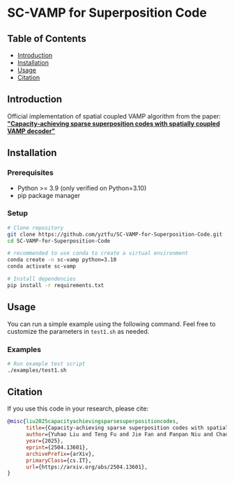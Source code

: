 # SC-VAMP for Superposition Code


## Table of Contents
- [Introduction](#introduction)
- [Installation](#installation)
- [Usage](#usage)
- [Citation](#citation)


## Introduction

Official implementation of spatial coupled VAMP algorithm from the paper:  
[**"Capacity-achieving sparse superposition codes with spatially coupled VAMP decoder"**](https://arxiv.org/abs/2504.13601)



## Installation

### Prerequisites
- Python >= 3.9 (only verified on Python=3.10)
- pip package manager

### Setup
```bash
# Clone repository
git clone https://github.com/yztfu/SC-VAMP-for-Superposition-Code.git
cd SC-VAMP-for-Superposition-Code

# recommended to use conda to create a virtual environment
conda create -n sc-vamp python=3.10
conda activate sc-vamp

# Install dependencies
pip install -r requirements.txt
```


## Usage

You can run a simple example using the following command. Feel free to customize the parameters in `test1.sh` as needed.

### Examples
```bash
# Run example test script
./examples/test1.sh
```


## Citation

If you use this code in your research, please cite:
```bibtex
@misc{liu2025capacityachievingsparsesuperpositioncodes,
      title={Capacity-achieving sparse superposition codes with spatially coupled VAMP decoder}, 
      author={Yuhao Liu and Teng Fu and Jie Fan and Panpan Niu and Chaowen Deng and Zhongyi Huang},
      year={2025},
      eprint={2504.13601},
      archivePrefix={arXiv},
      primaryClass={cs.IT},
      url={https://arxiv.org/abs/2504.13601}, 
}
```

